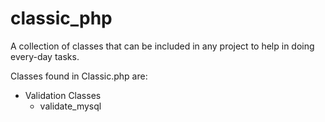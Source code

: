 # classic_php
A collection of classes that can be included in any project to help in doing every-day tasks.

Classes found in Classic.php are:

* Validation Classes
  * validate_mysql
